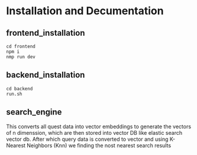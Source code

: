 # Installation and Decumentation

## frontend_installation
~~~
cd frontend
npm i 
nmp run dev
~~~
## backend_installation
~~~
cd backend
run.sh
~~~

## search_engine

This converts all quest data into vector embeddings to generate the vectors of n dimenssion, which are then stored into vector DB like elastic search vector db. 
After which query data is converted to vector and using K-Nearest Neighbors (Knn) we finding the nost nearest search results 
